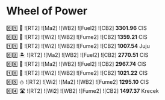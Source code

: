 # Wheel of Power
0️⃣1️⃣ 🌳 ![RT2] ![Ma2] ![WB2] ![Fuel2] ![CB2] **3301.96** CIS  
0️⃣3️⃣ 🌲 ![RT2] ![Wi2] ![WB2] ![Fume2] ![CB2] **1359.21** CIS  
1️⃣1️⃣ 🦒 ![RT2] ![Wi2] ![WB2] ![Fume2] ![CB2] **1007.54** Juju  
0️⃣2️⃣ 🏝️ ![RT2] ![Ma2] ![WB2] ![Fuel2] ![CB2] **2770.51** CIS  
0️⃣6️⃣ 🐊 ![RT2] ![Ma2] ![WB2] ![Fuel2] ![CB2] **2967.74** CIS  
1️⃣0️⃣ 🌃 ![RT2] ![Wi2] ![WB2] ![Fume2] ![CB2] **1021.22** CIS  
0️⃣5️⃣ ⛄ ![RT2] ![Wi2] ![Ma2] ![WB2] ![Fume2] **1295.10** CIS  
0️⃣4️⃣ 🛣️ ![RT2] ![Wi2] ![WB2] ![Fume2] ![CB2] **1497.37** Krecek  
